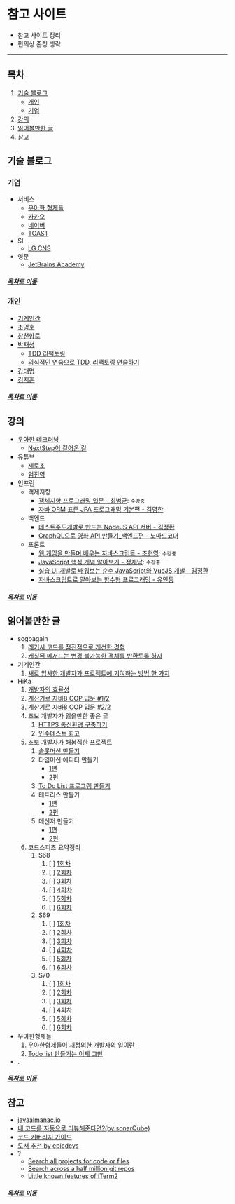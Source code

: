참고 사이트
=======
* 참고 사이트 정리
* 편의상 존칭 생략
- - - -
## 목차
1. [기술 블로그](#기술-블로그)
	* [개인](#개인)
	* [기업](#기업)
2. [강의](#강의)
3. [읽어볼만한 글](#읽어볼만한-글)
4. [참고](#참고)

## 기술 블로그
### 기업 
* 서비스
	* [우아한 형제들](http://woowabros.github.io/)
	* [카카오](http://tech.kakao.com/)
	* [네이버](https://d2.naver.com/home)
	* [TOAST](https://meetup.toast.com/)
* SI
	* [LG CNS](https://blog.lgcns.com/1201?category=515147) 
* 영문
	* [JetBrains Academy](https://www.jetbrains.com/academy/)
	
##### [목차로 이동](#목차)
	
### 개인
* [기계인간](https://johngrib.github.io/)
* [조영호](./book/object/README.md)
* [창천향로](https://jojoldu.tistory.com/)
* [박재성](https://github.com/slipp/jwp-slipp)
	* [TDD 리팩토링](https://www.youtube.com/watch?v=bIeqAlmNRrA)
	* [의식적인 연습으로 TDD, 리팩토링 연습하기](https://www.slideshare.net/OKJSP/okkycon-tdd?fbclid=IwAR3dXj6s4hp1BeOxyUu7ZX4NG-62-cxxftLRowHNOaAz4fpLRKOW32E1pwM)
* [강대명](https://www.slideshare.net/charsyam2)
* [김지훈](https://gist.github.com/ihoneymon?direction=desc&sort=updated)

##### [목차로 이동](#목차)

## 강의
* [우아한 테크러닝](https://edu.nextstep.camp/)
	* [NextStep이 걸어온 길](https://brunch.co.kr/@javajigi/11)
* 유튜브
	* [제로초](https://www.zerocho.com/)
	* [엄진영](http://blog.eomjinyoung.com/)
* 인프런
	* 객제지향
		* [객체지향 프로그래밍 입문 - 최범균](./lecture_list/inflearn/oop_basic_choi.md): `수강중`
		* [자바 ORM 표준 JPA 프로그래밍 기본편 - 김영한](https://www.inflearn.com/course/ORM-JPA-Basic#description)
	* 백엔드
		* [테스트주도개발로 만드는 NodeJS API 서버 - 김정환](https://www.inflearn.com/course/%ED%85%8C%EC%8A%A4%ED%8A%B8%EC%A3%BC%EB%8F%84%EA%B0%9C%EB%B0%9C-tdd-nodejs-api#)
		* [GraphQL으로 영화 API 만들기_백엔드편 - 노마드코더](https://www.inflearn.com/course/graphql#description)
	* 프론트
		* [웹 게임을 만들며 배우는 자바스크립트 - 조현영](./lecture_list/inflearn/javascript_zero_choi.md): `수강중`
		* [JavaScript 핵심 개념 알아보기 - 정재남](./lecture_list/inflearn/javascript_key_concept_jeong.md): `수강중`
		* [실습 UI 개발로 배워보는 순수 JavaScript와 VueJS 개발 - 김정환](https://www.inflearn.com/course/%EC%88%9C%EC%88%98js-vuejs-%EA%B0%9C%EB%B0%9C-%EA%B0%95%EC%A2%8C#)
		* [자바스크립트로 알아보는 함수형 프로그래밍 - 유인동](https://www.inflearn.com/course/%ED%95%A8%EC%88%98%ED%98%95-%ED%94%84%EB%A1%9C%EA%B7%B8%EB%9E%98%EB%B0%8D#description)
		
##### [목차로 이동](#목차)

## 읽어볼만한 글
* sogoagain
	1. [레거시 코드를 점진적으로 개선한 경험](https://sogoagain.github.io/2020/03/08/%EB%A0%88%EA%B1%B0%EC%8B%9C-%EC%BD%94%EB%93%9C%EB%A5%BC-%EC%A0%90%EC%A7%84%EC%A0%81%EC%9C%BC%EB%A1%9C-%EA%B0%9C%EC%84%A0%ED%95%9C-%EA%B2%BD%ED%97%98/)
	2. [캐싱된 메서드는 변경 불가능한 객체를 반환토록 하자](https://sogoagain.github.io/2019/12/06/%EC%8B%A4%EC%88%98%EB%85%B8%ED%8A%B8-%EC%BA%90%EC%8B%B1%EB%90%9C-%EB%A9%94%EC%84%9C%EB%93%9C%EB%8A%94-%EB%B3%80%EA%B2%BD-%EB%B6%88%EA%B0%80%EB%8A%A5%ED%95%9C-Immutable-%EA%B0%9D%EC%B2%B4%EB%A5%BC-%EB%B0%98%ED%99%98%ED%86%A0%EB%A1%9D-%ED%95%98%EC%9E%90/)
* 기계인간
	1. [새로 입사한 개발자가 프로젝트에 기여하는 방법 한 가지](https://helloworld.kurly.com/blog/fix-style-with-command/?fbclid=IwAR1mTdENblJvoeTV1IB_3jZaxuraIkgnPsq1F4GC-UDfYfRZY3k1K3VaFuk#%EA%B2%B0%EA%B3%BC)
* HiKa
	1. [개발자의 효율성](https://brunch.co.kr/@hika/7?fbclid=IwAR1GzdzGQ_HLZEgQOc9KKQCtiEcm9ZESV5_kck5HwyxApnFE78G39fyz7Sw)
	2. [계산기로 자바8 OOP 입문 #1/2](https://brunch.co.kr/@hika/8)
	3. [계산기로 자바8 OOP 입문 #2/2](https://brunch.co.kr/@hika/9)
	4. 초보 개발자가 읽을만한 좋은 글
		1. [HTTPS 통신환경 구축하기](https://www.bsidesoft.com/3340)
		2. [인수테스트 회고](https://www.bsidesoft.com/6296)
	5. 초보 개발자가 해봄직한 프로젝트
		1. [슬롯머신 만들기](https://www.bsidesoft.com/2580)
		2. 타임머신 에디터 만들기
			* [1편](https://www.bsidesoft.com/6445)
			* [2편](https://www.bsidesoft.com/2397)
		3. [To Do List 프로그램 만들기](https://www.bsidesoft.com/2667)
		4. 테트리스 만들기
			* [1편](https://www.bsidesoft.com/2736)
			* [2편](https://www.bsidesoft.com/2827)
		5. 메신저 만들기
			* [1편](https://www.bsidesoft.com/3166)
			* [2편](https://www.bsidesoft.com/3297)
	6. 코드스피츠 요약정리
		1. S68
			1. [ ] [1회차](https://www.bsidesoft.com/3571)
			2. [ ] [2회차](https://www.bsidesoft.com/3634)
			3. [ ] [3회차](https://www.bsidesoft.com/3762)
			4. [ ] [4회차](https://www.bsidesoft.com/3830)
			5. [ ] [5회차](https://www.bsidesoft.com/3882)
			6. [ ] [6회차](https://www.bsidesoft.com/3946)
		2. S69
			1. [ ] [1회차](https://www.bsidesoft.com/4074)
			2. [ ] [2회차](https://www.bsidesoft.com/4154)
			3. [ ] [3회차](https://www.bsidesoft.com/4256)
			4. [ ] [4회차](https://www.bsidesoft.com/4331)
			5. [ ] [5회차](https://www.bsidesoft.com/4407)
			6. [ ] [6회차](https://www.bsidesoft.com/4468)
		3. S70
			1. [ ] [1회차](https://www.bsidesoft.com/4529)
			2. [ ] [2회차](https://www.bsidesoft.com/4636)
			3. [ ] [3회차](https://www.bsidesoft.com/5000)
			4. [ ] [4회차](https://www.bsidesoft.com/5118)
			5. [ ] [5회차](https://www.bsidesoft.com/5199)
			6. [ ] [6회차](https://www.bsidesoft.com/5257)
* 우아한형제들
	1. [우아한형제들이 재정의한 개발자의 일이란](https://brunch.co.kr/@folinfutures/68)
	2. [Todo list 만들기는 이제 그만](https://woowabros.github.io/experience/2020/04/14/stop-making-todo-list.html)
* .

##### [목차로 이동](#목차)

## 참고
* [javaalmanac.io](https://javaalmanac.io/)
* [내 코드를 자동으로 리뷰해준다면?(by sonarQube)](https://www.popit.kr/%EB%82%B4%EC%BD%94%EB%93%9C%EB%A5%BC-%EC%9E%90%EB%8F%99%EC%9C%BC%EB%A1%9C-%EB%A6%AC%EB%B7%B0%ED%95%B4%EC%A4%80%EB%8B%A4%EB%A9%B4-by-sonarqube/)
* [코드 커버리지 가이드](https://javaengine.tistory.com/entry/%EC%BD%94%EB%93%9C-%EC%BB%A4%EB%B2%84%EB%A6%AC%EC%A7%80-%EA%B0%80%EC%9D%B4%EB%93%9C)
* [도서 추천 by epicdevs](https://epicdevs.com/14)
* ?
	* [Search all projects for code or files](https://cs.opensource.google/)
	* [Search across a half million git repos](https://grep.app/)
	* [Little known features of iTerm2](https://banga.github.io/blog/2020/03/02/little-known-features-of-iterm2.html)

##### [목차로 이동](#목차)
